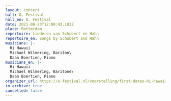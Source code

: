 ```yaml
---
layout: concert
hall: O. Festival
hall_en: O. Festival
date: 2021-08-23T12:00:43.183Z
place: Rotterdam
repertoire: Liederen van Schubert en Hahn
repertoire_en: Songs by Schubert and Hahn
musicians: |-
  Hi Hawaii
  Michael Wilmering, Bariton\
  Daan Boertien, Piano
musicians_en: |-
  Hi Hawaii
  Michael Wilmering, Baritone\
  Daan Boertien, Piano
organizer_url: https://o-festival.nl/voorstelling/first-dates-hi-hawaii-x-michael-wilmering/
in_archive: true
cancelled: false
---
```

